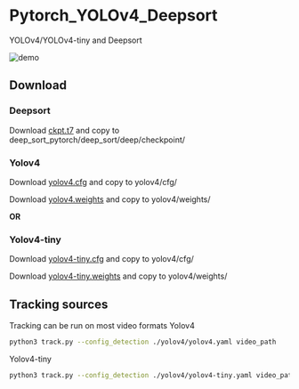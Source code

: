 # Pytorch_YOLOv4_Deepsort
 YOLOv4/YOLOv4-tiny and Deepsort

![demo](demo.gif)

## Download
### Deepsort
Download [ckpt.t7](https://drive.google.com/drive/folders/1xhG0kRH1EX5B9_Iz8gQJb7UNnn_riXi6) and copy to deep_sort_pytorch/deep_sort/deep/checkpoint/

### Yolov4
Download [yolov4.cfg](https://raw.githubusercontent.com/AlexeyAB/darknet/master/cfg/yolov4.cfg) and copy to yolov4/cfg/

Download [yolov4.weights](https://drive.google.com/open?id=1cewMfusmPjYWbrnuJRuKhPMwRe_b9PaT) and copy to yolov4/weights/

**OR**
### Yolov4-tiny

Download [yolov4-tiny.cfg](https://raw.githubusercontent.com/AlexeyAB/darknet/master/cfg/yolov4-tiny.cfg) and copy to yolov4/cfg/

Download [yolov4-tiny.weights](https://github.com/AlexeyAB/darknet/releases/download/darknet_yolo_v4_pre/yolov4-tiny.weights) and copy to yolov4/weights/

## Tracking sources

Tracking can be run on most video formats
Yolov4
```bash
python3 track.py --config_detection ./yolov4/yolov4.yaml video_path
```

Yolov4-tiny
```bash
python3 track.py --config_detection ./yolov4/yolov4-tiny.yaml video_path
```

